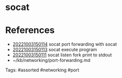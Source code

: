 # socat

# References
- [20221003150114](/zet/20221003150114/README.md) socat port forwarding with socat
- [20221003150113](/zet/20221003150113/README.md) socat execute program
- [20221003150111](/zet/20221003150111/README.md) socat listen fork print to stdout
- ~/kb/networking/port-forwarding.md

Tags:
    #assorted #networking #port
